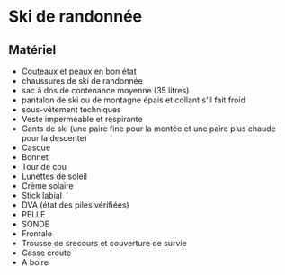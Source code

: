 # Ski de randonnée

## Matériel

* Couteaux et peaux en bon état
* chaussures de ski de randonnée
* sac à dos de contenance moyenne (35 litres)
* pantalon de ski ou de montagne épais et collant s'il fait froid
* sous-vêtement techniques
* Veste imperméable et respirante
* Gants de ski (une paire fine pour la montée et une paire plus chaude pour la descente)
* Casque
* Bonnet
* Tour de cou
* Lunettes de soleil
* Crème solaire
* Stick labial
* DVA (état des piles vérifiées)
* PELLE
* SONDE
* Frontale
* Trousse de srecours et couverture de survie
* Casse croute
* A boire